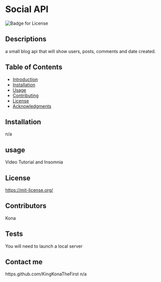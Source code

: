 # Social API
  ![Badge for License](https://shields.io/badge/license-MIT-purple.svg)
  ## Descriptions
  a small blog api that will show users, posts, comments and date created.

  ## Table of Contents
*  [Introduction](#introduction)
*  [Installation](#installation)
*  [Usage](#usage)
*  [Contributing](#contributors)
*  [License](#license)
*  [Acknowledgments](#acknowledgments)

## Installation
n/a

## usage
Video Tutorial and Insomnia

## License

https://mit-license.org/

## Contributors


Kona

## Tests

You will need to launch a local server

## Contact me
https.github.com/KingKonaTheFirst
n/a


